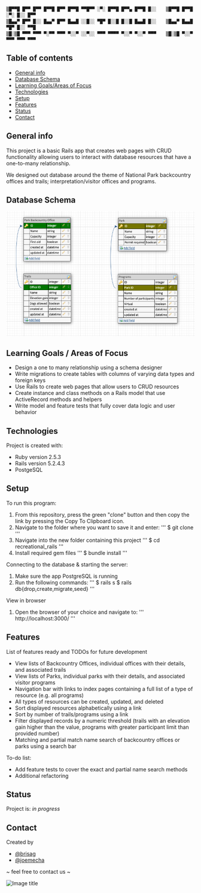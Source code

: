 ```
▒█▀▀█ █▀▀ █▀▀ █▀▀█ █▀▀ █▀▀█ ▀▀█▀▀ ░▀░ █▀▀█ █▀▀▄ █▀▀█ █░░ 　 ▒█▀▀█ █▀▀█ ░▀░ █░░ █▀▀
▒█▄▄▀ █▀▀ █░░ █▄▄▀ █▀▀ █▄▄█ ░░█░░ ▀█▀ █░░█ █░░█ █▄▄█ █░░ 　 ▒█▄▄▀ █▄▄█ ▀█▀ █░░ ▀▀█
▒█░▒█ ▀▀▀ ▀▀▀ ▀░▀▀ ▀▀▀ ▀░░▀ ░░▀░░ ▀▀▀ ▀▀▀▀ ▀░░▀ ▀░░▀ ▀▀▀ 　 ▒█░▒█ ▀░░▀ ▀▀▀ ▀▀▀ ▀▀▀
```
## Table of contents
* [General info](#general-info)
* [Database Schema](#database-schema)
* [Learning Goals/Areas of Focus](#learning-goals)
* [Technologies](#technologies)
* [Setup](#setup)
* [Features](#features)
* [Status](#status)
* [Contact](#contact)

## General info
This project is a basic Rails app that creates web pages with CRUD functionality
allowing users to interact with database resources that have a one-to-many
relationship.

We designed out database around the theme of National Park
backcountry offices and trails; interpretation/visitor offices and programs.

## Database Schema
![Diagram](https://github.com/brisag/recreational_rails/blob/main/images/diagram.png "Database Schema")

## Learning Goals / Areas of Focus
* Design a one to many relationship using a schema designer
* Write migrations to create tables with columns of varying data types and
  foreign keys
* Use Rails to create web pages that allow users to CRUD resources
* Create instance and class methods on a Rails model that use ActiveRecord
  methods and helpers
* Write model and feature tests that fully cover data logic and user behavior

## Technologies
Project is created with:
* Ruby version 2.5.3
* Rails version 5.2.4.3
* PostgeSQL

## Setup
To run this program:

1. From this repository, press the green "clone" button and then copy the link
   by pressing the Copy To Clipboard icon.
1. Navigate to the folder where you want to save it and enter:
    '''
    $ git clone <copied link>
   '''
1. Navigate into the new folder containing this project
   '''
   $ cd recreational_rails
   '''
1. Install required gem files
   '''
   $ bundle install
   '''

Connecting to the database & starting the server:

1. Make sure the app PostgreSQL is running
1. Run the following commands:
   '''
   $ rails s
   $ rails db{drop,create,migrate,seed}
   '''

View in browser
1. Open the browser of your choice and navigate to:
   '''
   http://localhost:3000/
   '''

## Features
List of features ready and TODOs for future development
* View lists of Backcountry Offices, individual offices with their details,
 and associated trails
* View lists of Parks, individual parks with their details,
 and associated visitor programs
* Navigation bar with links to index pages containing a full list of a type of
  resource (e.g. all programs)
* All types of resources can be created, updated, and deleted
* Sort displayed resources alphabetically using a link
* Sort by number of trails/programs using a link
* Filter displayed records by a numeric threshold (trails with an elevation gain
   higher than the value, programs with greater participant limit than provided
   number)
* Matching and partial match name search of backcountry offices or parks using
  a search bar

To-do list:
* Add feature tests to cover the exact and partial name search methods
* Additional refactoring

## Status
Project is: _in progress_

## Contact
Created by
* [@brisag](https://github.com/brisag)
* [@joemecha](https://github.com/joemecha)

~ feel free to contact us ~

![Image title](/images/park_program.jpg "Ranger led program")
